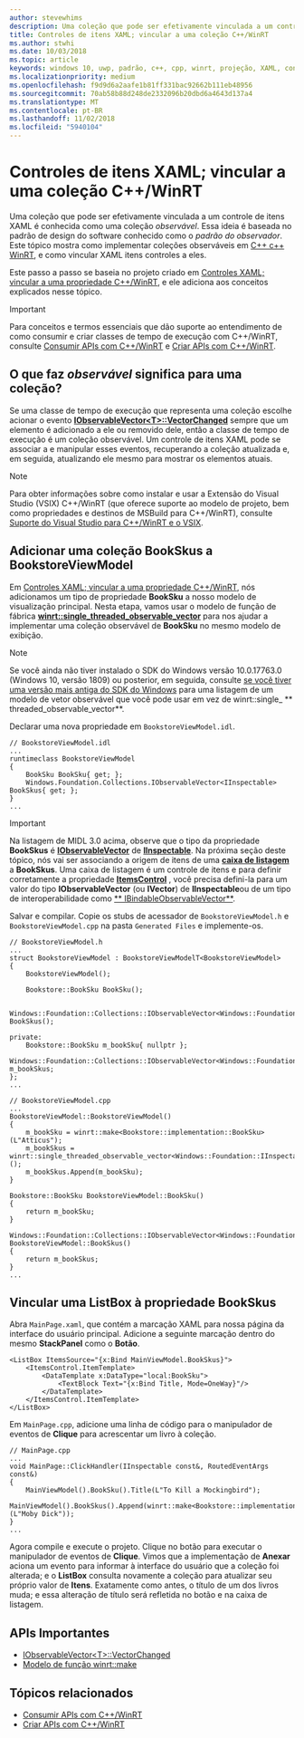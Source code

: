 ```yaml
---
author: stevewhims
description: Uma coleção que pode ser efetivamente vinculada a um controle de itens XAML é conhecida como uma coleção *observável*. Este tópico mostra como implementar e consumir uma coleção observável e como associar um controle de itens XAML a ela.
title: Controles de itens XAML; vincular a uma coleção C++/WinRT
ms.author: stwhi
ms.date: 10/03/2018
ms.topic: article
keywords: windows 10, uwp, padrão, c++, cpp, winrt, projeção, XAML, controle, vínculo, coleção
ms.localizationpriority: medium
ms.openlocfilehash: f9d9d6a2aafe1b81ff331bac92662b111eb48956
ms.sourcegitcommit: 70ab58b88d248de2332096b20dbd6a4643d137a4
ms.translationtype: MT
ms.contentlocale: pt-BR
ms.lasthandoff: 11/02/2018
ms.locfileid: "5940104"
---
```

# <a name="xaml-items-controls-bind-to-a-cwinrt-collection"></a>Controles de itens XAML; vincular a uma coleção C++/WinRT

Uma coleção que pode ser efetivamente vinculada a um controle de itens XAML é conhecida como uma coleção *observável*. Essa ideia é baseada no padrão de design do software conhecido como o *padrão do observador*. Este tópico mostra como implementar coleções observáveis em [C++ c++ WinRT](/windows/uwp/cpp-and-winrt-apis/intro-to-using-cpp-with-winrt), e como vincular XAML itens controles a eles.

Este passo a passo se baseia no projeto criado em [Controles XAML; vincular a uma propriedade C++/WinRT](binding-property.md), e ele adiciona aos conceitos explicados nesse tópico.

> [!IMPORTANT]
> Para conceitos e termos essenciais que dão suporte ao entendimento de como consumir e criar classes de tempo de execução com C++/WinRT, consulte [Consumir APIs com C++/WinRT](consume-apis.md) e [Criar APIs com C++/WinRT](author-apis.md).

## <a name="what-does-observable-mean-for-a-collection"></a>O que faz *observável* significa para uma coleção?
Se uma classe de tempo de execução que representa uma coleção escolhe acionar o evento [**IObservableVector&lt;T&gt;::VectorChanged**](/uwp/api/windows.foundation.collections.iobservablevector-1.vectorchanged) sempre que um elemento é adicionado a ele ou removido dele, então a classe de tempo de execução é um coleção observável. Um controle de itens XAML pode se associar a e manipular esses eventos, recuperando a coleção atualizada e, em seguida, atualizando ele mesmo para mostrar os elementos atuais.

> [!NOTE]
> Para obter informações sobre como instalar e usar a Extensão do Visual Studio (VSIX) C++/WinRT (que oferece suporte ao modelo de projeto, bem como propriedades e destinos de MSBuild para C++/WinRT), consulte [Suporte do Visual Studio para C++/WinRT e o VSIX](intro-to-using-cpp-with-winrt.md#visual-studio-support-for-cwinrt-and-the-vsix).

## <a name="add-a-bookskus-collection-to-bookstoreviewmodel"></a>Adicionar uma coleção **BookSkus** a **BookstoreViewModel**

Em [Controles XAML; vincular a uma propriedade C++/WinRT](binding-property.md), nós adicionamos um tipo de propriedade **BookSku** a nosso modelo de visualização principal. Nesta etapa, vamos usar o modelo de função de fábrica [**winrt::single_threaded_observable_vector**](/uwp/cpp-ref-for-winrt/single-threaded-observable-vector) para nos ajudar a implementar uma coleção observável de **BookSku** no mesmo modelo de exibição.

> [!NOTE]
> Se você ainda não tiver instalado o SDK do Windows versão 10.0.17763.0 (Windows 10, versão 1809) ou posterior, em seguida, consulte [se você tiver uma versão mais antiga do SDK do Windows](/uwp/cpp-ref-for-winrt/single-threaded-observable-vector#if-you-have-an-older-version-of-the-windows-sdk) para uma listagem de um modelo de vetor observável que você pode usar em vez de winrt::single_ ** threaded_observable_vector**.

Declarar uma nova propriedade em `BookstoreViewModel.idl`.

```idl
// BookstoreViewModel.idl
...
runtimeclass BookstoreViewModel
{
    BookSku BookSku{ get; };
    Windows.Foundation.Collections.IObservableVector<IInspectable> BookSkus{ get; };
}
...
```

> [!IMPORTANT]
> Na listagem de MIDL 3.0 acima, observe que o tipo da propriedade **BookSkus** é [**IObservableVector**](/uwp/api/windows.foundation.collections.ivector_t_) de [**IInspectable**](/windows/desktop/api/inspectable/nn-inspectable-iinspectable). Na próxima seção deste tópico, nós vai ser associando a origem de itens de uma [**caixa de listagem**](/uwp/api/windows.ui.xaml.controls.listbox) a **BookSkus**. Uma caixa de listagem é um controle de itens e para definir corretamente a propriedade [**ItemsControl**](/uwp/api/windows.ui.xaml.controls.itemscontrol.itemssource) , você precisa defini-la para um valor do tipo **IObservableVector** (ou **IVector**) de **IInspectable**ou de um tipo de interoperabilidade como [** IBindableObservableVector**](/uwp/api/windows.ui.xaml.interop.ibindableobservablevector).

Salvar e compilar. Copie os stubs de acessador de `BookstoreViewModel.h` e `BookstoreViewModel.cpp` na pasta `Generated Files` e implemente-os.

```cppwinrt
// BookstoreViewModel.h
...
struct BookstoreViewModel : BookstoreViewModelT<BookstoreViewModel>
{
    BookstoreViewModel();

    Bookstore::BookSku BookSku();

    Windows::Foundation::Collections::IObservableVector<Windows::Foundation::IInspectable> BookSkus();

private:
    Bookstore::BookSku m_bookSku{ nullptr };
    Windows::Foundation::Collections::IObservableVector<Windows::Foundation::IInspectable> m_bookSkus;
};
...
```

```cppwinrt
// BookstoreViewModel.cpp
...
BookstoreViewModel::BookstoreViewModel()
{
    m_bookSku = winrt::make<Bookstore::implementation::BookSku>(L"Atticus");
    m_bookSkus = winrt::single_threaded_observable_vector<Windows::Foundation::IInspectable>();
    m_bookSkus.Append(m_bookSku);
}

Bookstore::BookSku BookstoreViewModel::BookSku()
{
    return m_bookSku;
}

Windows::Foundation::Collections::IObservableVector<Windows::Foundation::IInspectable> BookstoreViewModel::BookSkus()
{
    return m_bookSkus;
}
...
```

## <a name="bind-a-listbox-to-the-bookskus-property"></a>Vincular uma ListBox à propriedade **BookSkus**
Abra `MainPage.xaml`, que contém a marcação XAML para nossa página da interface do usuário principal. Adicione a seguinte marcação dentro do mesmo **StackPanel** como o **Botão**.

```xaml
<ListBox ItemsSource="{x:Bind MainViewModel.BookSkus}">
    <ItemsControl.ItemTemplate>
        <DataTemplate x:DataType="local:BookSku">
            <TextBlock Text="{x:Bind Title, Mode=OneWay}"/>
        </DataTemplate>
    </ItemsControl.ItemTemplate>
</ListBox>
```

Em `MainPage.cpp`, adicione uma linha de código para o manipulador de eventos de **Clique** para acrescentar um livro à coleção.

```cppwinrt
// MainPage.cpp
...
void MainPage::ClickHandler(IInspectable const&, RoutedEventArgs const&)
{
    MainViewModel().BookSku().Title(L"To Kill a Mockingbird");
    MainViewModel().BookSkus().Append(winrt::make<Bookstore::implementation::BookSku>(L"Moby Dick"));
}
...
```

Agora compile e execute o projeto. Clique no botão para executar o manipulador de eventos de **Clique**. Vimos que a implementação de **Anexar** aciona um evento para informar à interface do usuário que a coleção foi alterada; e o **ListBox** consulta novamente a coleção para atualizar seu próprio valor de **Itens**. Exatamente como antes, o título de um dos livros muda; e essa alteração de título será refletida no botão e na caixa de listagem.

## <a name="important-apis"></a>APIs Importantes
* [IObservableVector&lt;T&gt;::VectorChanged](/uwp/api/windows.foundation.collections.iobservablevector-1.vectorchanged)
* [Modelo de função winrt::make](/uwp/cpp-ref-for-winrt/make)

## <a name="related-topics"></a>Tópicos relacionados
* [Consumir APIs com C++/WinRT](consume-apis.md)
* [Criar APIs com C++/WinRT](author-apis.md)
